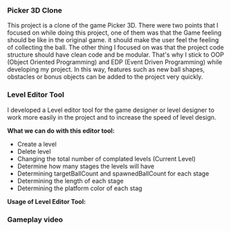 ### Picker 3D Clone

This project is a clone of the game Picker 3D. There were two points that I focused on while doing this project, one of them was that the Game feeling should be like in the original game. it should make the user feel the feeling of collecting the ball. The other thing I focused on was that the project code structure should have clean code and be modular. That's why I stick to OOP (Object Oriented Programming) and EDP (Event Driven Programming) while developing my project. In this way, features such as new ball shapes, obstacles or bonus objects can be added to the project very quickly.

### Level Editor Tool

I developed a Level editor tool for the game designer or level designer to work more easily in the project and to increase the speed of level design.

**What we can do with this editor tool:**

- Create a level
- Delete level
- Changing the total number of complated levels (Current Level)
- Determine how many stages the levels will have
- Determining targetBallCount and spawnedBallCount for each stage
- Determining the length of each stage
- Determining the platform color of each stag

**Usage of Level Editor Tool:**

### Gameplay video
